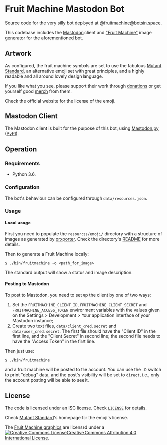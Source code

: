 Fruit Machine Mastodon Bot
==========================

Source code for the very silly bot deployed at
[@fruitmachine@botsin.space](https://botsin.space/@fruitmachine).

This codebase includes the [Mastodon](https://joinmastodon.org/) client and
["Fruit Machine"](https://en.wikipedia.org/wiki/Slot_machine) image generator
for the aforementioned bot.


Artwork
-------

As configured, the fruit machine symbols are set to use the fabulous
[Mutant Standard](https://mutant.tech/), an alternative emoji set with great
principles, and a highly readable and all around lovely design language.

If you like what you see, please support their work through
[donations](https://mutant.tech/donate/) or get yourself good
[merch](https://mutant.tech/donate/) from them.

Check the official website for the license of the emoji.

Mastodon Client
---------------

The Mastodon client is built for the purpose of this bot, using
[Mastodon.py](https://github.com/halcy/Mastodon.py)
([PyPI](https://pypi.org/project/Mastodon.py/)).


Operation
---------

### Requirements

- Python 3.6.

### Configuration

The bot's behaviour can be configured through `data/resources.json`.

### Usage

#### Local usage

First you need to populate the `resources/emoji/` directory with a structure of
images as generated by [orxporter](https://github.com/mutantstandard/orxporter).
Check the directory's [README](resources/emoji/README.md) for more details.

Then to generate a Fruit Machine locally:

`$ ./bin/fruitmachine -o <path_for_image>`

The standard output will show a status and image description.

#### Posting to Mastodon

To post to Mastodon, you need to set up the client by one of two ways:

1. Set the `FRUITMACHINE_CLIENT_ID`, `FRUITMACHINE_CLIENT_SECRET` and
   `FRUITMACHINE_ACCESS_TOKEN` environment variables with the values given on
   the Settings > Development > Your application interface of your Mastodon
   instance;
2. Create two text files, `data/client_cred.secret` and `data/user_cred.secret`.
   The first file should have the "Client ID" in the first line, and the "Client
   Secret" in second line; the second file needs to have the "Access Token" in
   the first line.

Then just use:

`$ ./bin/fruitmachine`

and a fruit machine will be posted to the account. You can use the `-D` switch
to print "debug" data, and the post's visibility will be set to `direct`, i.e.,
only the account posting will be able to see it.


License
-------

The code is licensed under an ISC license. Check [`LICENSE`](LICENSE) for
details.

Check [Mutant Standard](https://mutant.tech/)'s homepage for the emoji's
license.

The [Fruit Machine graphics](data/machines/) are licensed under a
<a rel="license" href="http://creativecommons.org/licenses/by/4.0/"><img alt="Creative Commons License" style="border-width:0" src="https://i.creativecommons.org/l/by/4.0/80x15.png" />Creative Commons Attribution 4.0 International License</a>.
